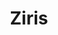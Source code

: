 ---
title: Ziris
role:
  - Design / Motion
  - Fullstack Dev
period: 2019 – present
description: Ziris offers courses in the field of art history in combination with photography. Art theory and practical assignments are linked.
descriptionLong: Ziris offers courses in the field of art history in combination with photography. Art theory and practical assignments are linked. Since its foundation in 2007, I have been taking care of the design and development of the website.
descriptionShort: Ziris offers courses in the field of art history in combination with photography.
image: https://res.cloudinary.com/tibor/image/upload/v1758188924/ziris-hero_pnwkt2.png
visit: https://ziris.nl
color:
  fg:
    primary: "#820186"
    secondary: "#820186"
    tertiary: "#820186"
  bg:
    primary: "#e0e0e0"
    secondary: "#e0e0e0"
    tertiary: "#e0e0e0"
items:
  - src: https://res.cloudinary.com/tibor/image/upload/v1758128827/ziris-1_crgynl.png
  - src: https://res.cloudinary.com/tibor/image/upload/v1758128829/ziris-2_r5dbvf.png
  - src: https://res.cloudinary.com/tibor/image/upload/v1758128832/ziris-3_atgnvn.png
  - src: https://res.cloudinary.com/tibor/image/upload/v1758128847/ziris-6_dl3ryr.png
  - src: https://res.cloudinary.com/tibor/image/upload/v1758129023/ziris-7_nbmsu7.jpg
  - src: https://res.cloudinary.com/tibor/image/upload/v1758128849/ziris-8_wbuebs.png
---